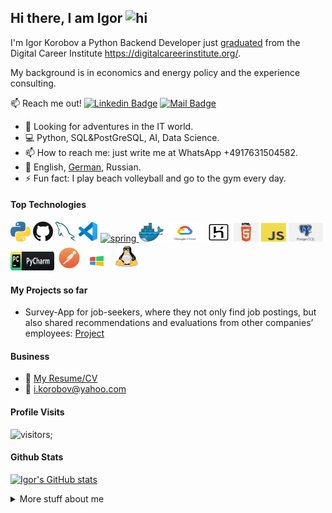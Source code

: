 ## Hi there, I am Igor <img src="https://user-images.githubusercontent.com/1303154/88677602-1635ba80-d120-11ea-84d8-d263ba5fc3c0.gif" width="28px" height="28px" alt="hi">


I'm Igor Korobov a Python Backend Developer just [graduated](https://github.com/ikoro1/ikoro1/blob/main/Resume/Zertifikat_Korobov%2C%20Igor_FbW%20P%2022-E01_preliminary.pdf) from the Digital 
Career Institute https://digitalcareerinstitute.org/.

My background is in economics and energy policy and the experience consulting. 


:mailbox: Reach me out!
[![Linkedin Badge](https://img.shields.io/badge/-Igor-0e76a8?style=flat&labelColor=0e76a8&logo=linkedin&logoColor=white)](https://www.linkedin.com/in/igor-korobov/)
[![Mail Badge](https://img.shields.io/badge/-igor-c0392b?style=flat&labelColor=c0392b&logo=gmail&logoColor=white)](mailto:i.korobov@yahoo.com)

<!-- TODO: Add last video link -->

- 🔭 Looking for adventures in the IT world.
- :computer: Python, SQL&PostGreSQL, AI, Data Science.
- 📫 How to reach me: just write me at WhatsApp +4917631504582.
- :tongue: English, [German](https://github.com/ikoro1/ikoro1/blob/main/Resume/C1.4%20Certificate%20Korobov.pdf), Russian.
- ⚡ Fun fact: I play beach volleyball and go to the gym every day.

#### Top Technologies

<a href="https://www.python.org/" title="Python"><img src="ICONS/python.png"/></a>
<a href="https://github.com/" title="GitHub"><img src="ICONS/github.png" /></a>
<a href="https://www.mysql.com/" title="MySQL"><img src="ICONS/mysql.png"/></a>
<a href="https://code.visualstudio.com/" title="Visual Studio Code"><img src="ICONS/vscode.png" /></a>
<a href="https://www.django-rest-framework.org/" target="_blank"><img src="https://external-content.duckduckgo.com/ip3/www.django-rest-framework.org.ico" alt="spring" width="40" height="40"/> </a>
<img title="docker" alt="docker" src="ICONS/docker.png" width="40" height="30"/>
<img title="Google Cloud" alt="Google Cloud" src="ICONS/gcloud.png" width="60" height="30"/>
<img title="heroku" alt="heroku" src="ICONS/heroku.png" width="40" height="30"/>
<img title="html" alt="html" src="ICONS/html.png" width="40" height="30"/>
<img title="javascript" alt="javascript" src="ICONS/javascript.png" width="40" height="30"/>
<img title="postgreSQL" alt="postgreSQL" src="ICONS/postgresql.png" width="55" height="30"/>
<img title="Pycharm" alt="Pycharm" src="ICONS/pycharm.png" width="70" height="30"/>
<img title="Postman" alt="Postman" src="ICONS/postman.png" width="40" height="40"/>
<img title="Windows" alt="Windows" src="ICONS/windows.png" width="40" height="30"/>
<img title="linux" alt="linux" src="ICONS/linux-tux.svg" width="40" height="35" style="vertical-align:down; margin:4px"/>

#### My Projects so far

- Survey-App for job-seekers, where they not only find job postings, but also shared recommendations and evaluations from other companies’ employees: 
  [Project](https://github.com/Final-Project-Truck/Final_Project/tree/Develop_Main)


#### Business
- :paperclip: [My Resume/CV](https://github.com/ikoro1/ikoro1/blob/main/Resume/CV%20Igor%20Korobov%202023%20en.pdf)
- :email: i.korobov@yahoo.com

[//]: # ()
#### Profile Visits 

[//]: # ()
![visitors](https://visitor-badge.glitch.me/badge?page_id=ikoro1.ikoro1);


#### Github Stats 
[![Igor's GitHub stats](https://github-readme-stats.vercel.app/api?username=ikoro1)](https://github.com/anuraghazra/github-readme-stats)


<details>
<summary>
  More stuff about me
</summary>

<br >

I love learning. This ist my next  height to take!


[//]: # (#### What is CoderOne?)

[//]: # ()
[//]: # (CoderOne is a youtube channel for learning Web/Mobile development, coding and design. Including new technologies and frameworks and anything really related to development world.)

[//]: # ()
[//]: # (#### Coding Stats)

<!--START_SECTION:waka-->
```text

```
<!--END_SECTION:waka-->

[//]: # (#### Github Stats)

[//]: # (![Ipenywis's github stats]&#40;https://github-readme-stats.vercel.app/api?username=ipenywis&count_private=true&theme=tokyonight&hide=contribs,prs&#41;)

[//]: # (</details>)

[//]: # ()
[//]: # ([reactplaylist]: https://www.youtube.com/watch?v=KxXXEL-k47Y&list=PLvXDmnBbOF7RnYiZvDwl2Pzcs2kfi10wd)

[//]: # ([vscodetutorial]: https://www.youtube.com/watch?v=Bkie2ai8qeE&t=8s)

[//]: # ([htmltutorial]: https://www.youtube.com/watch?v=VK6MXVxOsws&t=27s)

[//]: # ([javascripttutorial]: https://www.youtube.com/watch?v=D-LHKvmX37E)
